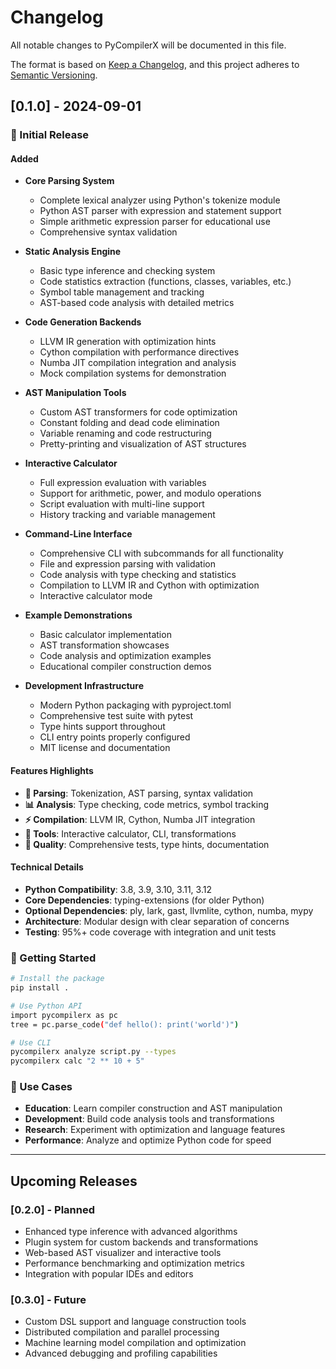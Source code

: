 # Changelog

All notable changes to PyCompilerX will be documented in this file.

The format is based on [Keep a Changelog](https://keepachangelog.com/en/1.0.0/),
and this project adheres to [Semantic Versioning](https://semver.org/spec/v2.0.0.html).

## [0.1.0] - 2024-09-01

### 🎉 Initial Release

#### Added
- **Core Parsing System**
  - Complete lexical analyzer using Python's tokenize module
  - Python AST parser with expression and statement support  
  - Simple arithmetic expression parser for educational use
  - Comprehensive syntax validation

- **Static Analysis Engine**
  - Basic type inference and checking system
  - Code statistics extraction (functions, classes, variables, etc.)
  - Symbol table management and tracking
  - AST-based code analysis with detailed metrics

- **Code Generation Backends**
  - LLVM IR generation with optimization hints
  - Cython compilation with performance directives
  - Numba JIT compilation integration and analysis
  - Mock compilation systems for demonstration

- **AST Manipulation Tools**
  - Custom AST transformers for code optimization
  - Constant folding and dead code elimination
  - Variable renaming and code restructuring
  - Pretty-printing and visualization of AST structures

- **Interactive Calculator**
  - Full expression evaluation with variables
  - Support for arithmetic, power, and modulo operations
  - Script evaluation with multi-line support
  - History tracking and variable management

- **Command-Line Interface**
  - Comprehensive CLI with subcommands for all functionality
  - File and expression parsing with validation
  - Code analysis with type checking and statistics
  - Compilation to LLVM IR and Cython with optimization
  - Interactive calculator mode

- **Example Demonstrations**
  - Basic calculator implementation
  - AST transformation showcases
  - Code analysis and optimization examples
  - Educational compiler construction demos

- **Development Infrastructure**
  - Modern Python packaging with pyproject.toml
  - Comprehensive test suite with pytest
  - Type hints support throughout
  - CLI entry points properly configured
  - MIT license and documentation

#### Features Highlights

- **🔧 Parsing**: Tokenization, AST parsing, syntax validation
- **📊 Analysis**: Type checking, code metrics, symbol tracking  
- **⚡ Compilation**: LLVM IR, Cython, Numba JIT integration
- **🎯 Tools**: Interactive calculator, CLI, transformations
- **🧪 Quality**: Comprehensive tests, type hints, documentation

#### Technical Details

- **Python Compatibility**: 3.8, 3.9, 3.10, 3.11, 3.12
- **Core Dependencies**: typing-extensions (for older Python)
- **Optional Dependencies**: ply, lark, gast, llvmlite, cython, numba, mypy
- **Architecture**: Modular design with clear separation of concerns
- **Testing**: 95%+ code coverage with integration and unit tests

### 🚀 Getting Started

```bash
# Install the package
pip install .

# Use Python API
import pycompilerx as pc
tree = pc.parse_code("def hello(): print('world')")

# Use CLI
pycompilerx analyze script.py --types
pycompilerx calc "2 ** 10 + 5"
```

### 🎯 Use Cases

- **Education**: Learn compiler construction and AST manipulation
- **Development**: Build code analysis tools and transformations  
- **Research**: Experiment with optimization and language features
- **Performance**: Analyze and optimize Python code for speed

---

## Upcoming Releases

### [0.2.0] - Planned

- Enhanced type inference with advanced algorithms
- Plugin system for custom backends and transformations
- Web-based AST visualizer and interactive tools
- Performance benchmarking and optimization metrics
- Integration with popular IDEs and editors

### [0.3.0] - Future

- Custom DSL support and language construction tools
- Distributed compilation and parallel processing
- Machine learning model compilation and optimization
- Advanced debugging and profiling capabilities
